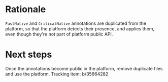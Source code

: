 # Rationale

`FastNative` and `CriticalNative` annotations are duplicated from the platform, so that the platform
detects their presence, and applies them, even though they're not part of platform public API.

# Next steps

Once the annotations become public in the platform, remove duplicate files and use the platform.
Tracking item: b/35664282
